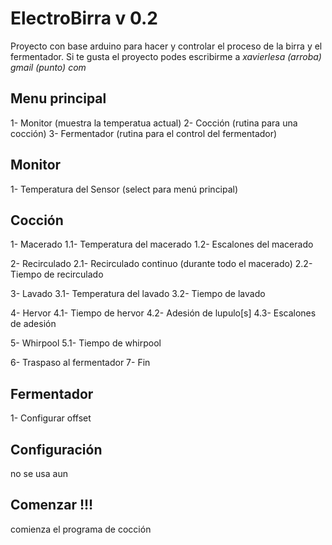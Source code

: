 ElectroBirra v 0.2
==================

Proyecto con base arduino para hacer y controlar el proceso de la birra y el fermentador.
Si te gusta el proyecto podes escribirme a *xavierlesa (arroba) gmail (punto) com*


Menu principal
--------------

1- Monitor (muestra la temperatua actual)
2- Cocción (rutina para una cocción)
3- Fermentador (rutina para el control del fermentador)


Monitor
-------

 1- Temperatura del Sensor
    (select para menú principal)


Cocción
-------

 1- Macerado
 1.1- Temperatura del macerado
 1.2- Escalones del macerado

 2- Recirculado
 2.1- Recirculado continuo (durante todo el macerado)
 2.2- Tiempo de recirculado

 3- Lavado
 3.1- Temperatura del lavado
 3.2- Tiempo de lavado

 4- Hervor
 4.1- Tiempo de hervor
 4.2- Adesión de lupulo[s]
 4.3- Escalones de adesión

 5- Whirpool
 5.1- Tiempo de whirpool

 6- Traspaso al fermentador
 7- Fin


Fermentador
-----------

 1- Configurar offset


Configuración
-------------

 no se usa aun


Comenzar !!!
------------

 comienza el programa de cocción
